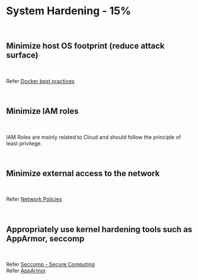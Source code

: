 # System Hardening - 15%

<br />

## Minimize host OS footprint (reduce attack surface)

<br />

Refer [Docker best practices](https://sysdig.com/blog/dockerfile-best-practices/)

<br />

## Minimize IAM roles

<br />

IAM Roles are mainly related to Cloud and should follow the principle of least privilege.

<br />

## Minimize external access to the network

<br />

Refer [Network Policies](../topics/network_policies.md)

<br />

## Appropriately use kernel hardening tools such as AppArmor, seccomp

<br />

Refer [Seccomp - Secure Computing](../topics/seccomp.md)  
Refer [AppArmor](../topics/apparmor.md)

<br />
